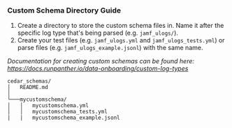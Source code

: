### Custom Schema Directory Guide

1. Create a directory to store the custom schema files in. Name it after the specific log type that's being parsed (e.g. `jamf_ulogs/`).
2. Create your test files (e.g. `jamf_ulogs.yml` and `jamf_ulogs_tests.yml`) or parse files (e.g. `jamf_ulogs_example.jsonl`) with the same name.

_Documentation for creating custom schemas can be found here: https://docs.runpanther.io/data-onboarding/custom-log-types_

```
cedar_schemas/
│   README.md    
│
└───mycustomschema/
│   │   mycustomschema.yml
│   │   mycustomschema_tests.yml
|   |   mycustomschema_example.jsonl
```
